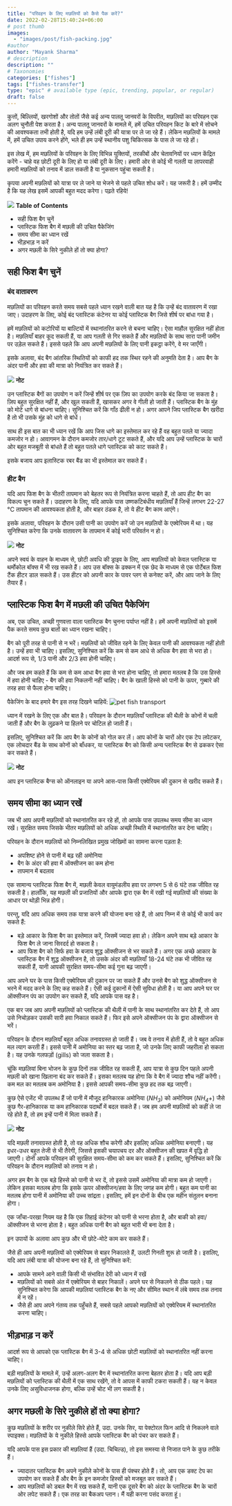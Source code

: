 ```yaml
---
title: "परिवहन के लिए मछलियों को कैसे पैक करें?"
date: 2022-02-28T15:40:24+06:00
# post thumb
images:
  - "images/post/fish-packing.jpg"
#author
author: "Mayank Sharma"
# description
description: ""
# Taxonomies
categories: ["fishes"]
tags: ["fishes-transfer"]
type: "epic" # available type (epic, trending, popular, or regular)
draft: false
---
```


कुत्तों, बिल्लियों, खरगोशों और तोतों जैसे कई अन्य पालतू जानवरों के विपरीत, मछलियों का परिवहन एक अलग चुनौती पेश करता है। अन्य पालतू जानवरों के मामले में, हमें उचित परिवहन किट के बारे में सोचने की आवश्यकता तभी होती है, यदि हम उन्हें लंबी दूरी की यात्रा पर ले जा रहे हैं। लेकिन मछलियों के मामले में, हमें उचित उपाय करने होंगे, भले ही हम उन्हें स्थानीय पशु चिकित्सक के पास ले जा रहे हों।

इस लेख में, हम मछलियों के परिवहन के लिए विभिन्न युक्तियों, तरकीबों और चेतावनियों पर ध्यान केंद्रित करेंगे - चाहे वह छोटी दूरी के लिए हो या लंबी दूरी के लिए। हमारी ओर से कोई भी गलती या लापरवाही हमारी मछलियों को तनाव में डाल सकती है या नुकसान पहुंचा सकती है।

कृपया अपनी मछलियों को यात्रा पर ले जाने या भेजने से पहले उचित शोध करें। यह जरूरी है। हमें उम्मीद है कि यह लेख इसमें आपकी बहुत मदद करेगा। पढ़ते रहिये!

<div class="toc-mak">
<img src="../../../images/pencil.png">
<b>Table of Contents</b>
<ul>
<li>सही फिश बैग चुनें</li>
<li>प्लास्टिक फिश बैग में मछली की उचित पैकेजिंग</li>
<li>समय सीमा का ध्यान रखें</li>
<li>भीड़भाड़ न करें</li>
<li>अगर मछली के सिरे नुकीले हों तो क्या होगा?</li>
</ul>
</div>

## सही फिश बैग चुनें

### बंद वातावरण

मछलियों का परिवहन करते समय सबसे पहले ध्यान रखने वाली बात यह है कि उन्हें बंद वातावरण में रखा जाए। उदाहरण के लिए, कोई बंद प्लास्टिक कंटेनर या कोई प्लास्टिक बैग जिसे शीर्ष पर बांधा गया है।

हमें मछलियों को कटोरियों या बाल्टियों में स्थानांतरित करने से बचना चाहिए। ऐसा माहौल सुरक्षित नहीं होता है। मछलियाँ बाहर कूद सकती हैं, या आप गलती से गिर सकते हैं और मछलियों के साथ सारा पानी जमीन पर उड़ेल सकते हैं। इससे पहले कि आप अपनी मछलियों के लिए पानी इकट्ठा करेंगे, वे मर जाएँगी।

इसके अलावा, बंद बैग आंतरिक स्थितियों को काफी हद तक स्थिर रहने की अनुमति देता है। आप बैग के अंदर पानी और हवा की मात्रा को नियंत्रित कर सकते हैं।

<div class="toc-mak">
  <img src="../../../images/pencil.png">
  <b>नोट</b><br>

उन प्लास्टिक बैगों का उपयोग न करें जिन्हें शीर्ष पर एक ज़िप का उपयोग करके बंद किया जा सकता है। ज़िप बहुत सुरक्षित नहीं हैं, और खुल सकती हैं, खासकर अगर वे गीली हो जाती हैं। प्लास्टिक बैग के मुंह को मोटे धागे से बांधना चाहिए। सुनिश्चित करें कि गाँठ ढीली न हो। अगर आपने जिप प्लास्टिक बैग खरीदा है तो भी उसके मुंह को धागे से बांधें।

साथ ही इस बात का भी ध्यान रखें कि आप जिस धागे का इस्तेमाल कर रहे हैं वह बहुत पतले या ज्यादा कमजोर न हो। आवागमन के दौरान कमजोर तार/धागे टूट सकते हैं, और यदि आप उन्हें प्लास्टिक के चारों ओर बहुत मजबूती से बांधते हैं तो बहुत पतले धागे प्लास्टिक को काट सकते हैं।

इसके बजाय आप इलास्टिक रबर बैंड का भी इस्तेमाल कर सकते हैं।
</div>

### हीट बैग

यदि आप फिश बैग के भीतरी तापमान को बेहतर रूप से नियंत्रित करना चाहते हैं, तो आप हीट बैग का विकल्प चुन सकते हैं। उदाहरण के लिए, यदि आपके पास उष्णकटिबंधीय मछलियाँ हैं जिन्हें लगभग 22-27 °C तापमान की आवश्यकता होती है, और बाहर ठंडक है, तो ये हीट बैग काम आएंगे।

इसके अलावा, परिवहन के दौरान उसी पानी का उपयोग करें जो उन मछलियों के एक्वेरियम में था। यह सुनिश्चित करेगा कि उनके वातावरण के तापमान में कोई भारी परिवर्तन न हो।

<div class="toc-mak">
  <img src="../../../images/pencil.png">
  <b>नोट</b><br>

अपने स्वयं के वाहन के माध्यम से, छोटी अवधि की ड्राइव के लिए, आप मछलियों को केवल प्लास्टिक या थर्मोकोल बॉक्स में भी रख सकते हैं। आप उस बॉक्स के ढक्कन में एक छेद के माध्यम से एक पोर्टेबल फिश टैंक हीटर डाल सकते हैं। उस हीटर को अपनी कार के पावर प्लग से कनेक्ट करें, और आप जाने के लिए तैयार हैं।
</div>


## प्लास्टिक फिश बैग में मछली की उचित पैकेजिंग

अब, एक उचित, अच्छी गुणवत्ता वाला प्लास्टिक बैग चुनना पर्याप्त नहीं है। हमें अपनी मछलियों को इसमें पैक करते समय कुछ बातों का ध्यान रखना चाहिए।

बैग को पूरी तरह से पानी से न भरें। मछलियों को जीवित रहने के लिए केवल पानी की आवश्यकता नहीं होती है। उन्हें हवा भी चाहिए। इसलिए, सुनिश्चित करें कि कम से कम आधे से अधिक बैग हवा से भरा हो। आदर्श रूप से, 1/3 पानी और 2/3 हवा होनी चाहिए।

और जब हम कहते हैं कि कम से कम आधा बैग हवा से भरा होना चाहिए, तो हमारा मतलब है कि उस हिस्से में हवा होनी चाहिए - बैग की हवा निकलनी नहीं चाहिए। बैग के खाली हिस्से को पानी के ऊपर, गुब्बारे की तरह हवा से फैला होना चाहिए।

पैकेजिंग के बाद हमारे बैग इस तरह दिखने चाहियें:
<img src="../../../images/post/fish-packing.jpg" alt="pet fish transport"> <br>

ध्यान में रखने के लिए एक और बात है। परिवहन के दौरान मछलियाँ प्लास्टिक की थैली के कोनों में चली जाती हैं और बैग के लुढ़कने या हिलने पर चोटिल हो जाती हैं।

इसलिए, सुनिश्चित करें कि आप बैग के कोनों को गोल कर लें। आप कोनों के चारों ओर एक टेप लपेटकर, एक लोचदार बैंड के साथ कोनों को बाँधकर, या प्लास्टिक बैग को किसी अन्य प्लास्टिक बैग से ढककर ऐसा कर सकते हैं।

<div class="toc-mak">
  <img src="../../../images/pencil.png">
  <b>नोट</b><br>

आप इन प्लास्टिक बैग्स को ऑनलाइन या अपने आस-पास किसी एक्वेरियम की दुकान से खरीद सकते हैं।
</div>


## समय सीमा का ध्यान रखें

जब भी आप अपनी मछलियों को स्थानांतरित कर रहे हों, तो आपके पास उपलब्ध समय सीमा का ध्यान रखें। सुरक्षित समय जिसके भीतर मछलियों को अधिक अच्छी स्थिति में स्थानांतरित कर देना चाहिए।

परिवहन के दौरान मछलियों को निम्नलिखित प्रमुख जोखिमों का सामना करना पड़ता है:
* अपशिष्ट होने से पानी में बढ़ रही अमोनिया
* बैग के अंदर की हवा में ऑक्सीजन का कम होना 
* तापमान में बदलाव 

एक सामान्य प्लास्टिक फिश बैग में, मछली केवल वायुमंडलीय हवा पर लगभग 5 से 6 घंटे तक जीवित रह सकती है। हालाँकि, यह मछली की प्रजातियों और आपके द्वारा एक बैग में रखी गई मछलियों की संख्या के आधार पर थोड़ी भिन्न होगी।

परन्तु, यदि आप अधिक समय तक यात्रा करने की योजना बना रहे हैं, तो आप निम्न में से कोई भी कार्य कर सकते हैं:
* बड़े आकार के फिश बैग का इस्तेमाल करें, जिसमें ज्यादा हवा हो। लेकिन अपने साथ बड़े आकार के फिश बैग ले जाना सिरदर्द हो सकता है।
* आप फिश बैग को सिर्फ हवा के बजाय शुद्ध ऑक्सीजन से भर सकते हैं। अगर एक अच्छे आकार के प्लास्टिक बैग में शुद्ध ऑक्सीजन है, तो उसके अंदर की मछलियाँ 18-24 घंटे तक भी जीवित रह सकती हैं, यानी आपकी सुरक्षित समय-सीमा कई गुना बढ़ जाएगी।

आप अपने घर के पास किसी एक्वेरियम की दुकान पर जा सकते हैं और उनसे बैग को शुद्ध ऑक्सीजन से भरने में मदद करने के लिए कह सकते हैं। ऐसी कई दुकानों में ऐसी सुविधा होती है। या आप अपने घर पर ऑक्सीजन पंप का उपयोग कर सकते हैं, यदि आपके पास वह है।

एक बार जब आप अपनी मछलियों को प्लास्टिक की थैली में पानी के साथ स्थानांतरित कर देते हैं, तो आप उसे निचोड़कर उसकी सारी हवा निकाल सकते हैं। फिर इसे अपने ऑक्सीजन पंप के द्वारा ऑक्सीजन से भरें।

परिवहन के दौरान मछलियाँ बहुत अधिक तनावग्रस्त हो जाती हैं। जब वे तनाव में होती हैं, तो वे बहुत अधिक मल त्याग करती हैं। इससे पानी में अमोनिया का स्तर बढ़ जाता है, जो उनके लिए काफी जहरीला हो सकता है। यह उनके गलफड़ों (gills) को जला सकता है।

चूंकि मछलियां बिना भोजन के कुछ दिनों तक जीवित रह सकती हैं, आप यात्रा से कुछ दिन पहले अपनी मछली को खाना खिलाना बंद कर सकते हैं। इसका मतलब यह होगा कि वे बैग में ज्यादा शौच नहीं करेंगी। कम मल का मतलब कम अमोनिया है। इससे आपकी समय-सीमा कुछ हद तक बढ़ जाएगी।

कुछ ऐसे एजेंट भी उपलब्ध हैं जो पानी में मौजूद हानिकारक अमोनिया (<var>NH<sub>3</sub></var>) को अमोनियम (<var>NH<sub>4</sub></var>+) जैसे कुछ गैर-हानिकारक या कम हानिकारक पदार्थों में बदल सकते हैं। जब हम अपनी मछलियों को कहीं ले जा रहे होते हैं, तो हम इन्हें पानी में मिला सकते हैं।

<div class="toc-mak">
  <img src="../../../images/pencil.png">
  <b>नोट</b><br>

यदि मछली तनावग्रस्त होती है, तो वह अधिक शौच करेगी और इसलिए अधिक अमोनिया बनाएगी। यह इधर-उधर बहुत तेजी से भी तैरेगी, जिससे इसकी चयापचय दर और ऑक्सीजन की खपत में वृद्धि हो जाएगी। दोनों आपके परिवहन की सुरक्षित समय-सीमा को कम कर सकते हैं। इसलिए, सुनिश्चित करें कि परिवहन के दौरान मछलियों को तनाव न हो।

अगर हम बैग के एक बड़े हिस्से को पानी से भर दें, तो इससे उसमें अमोनिया की मात्रा कम हो जाएगी। लेकिन इसका मतलब होगा कि इसके ऊपर ऑक्सीजन/हवा के लिए जगह कम होगी। बहुत कम पानी का मतलब होगा पानी में अमोनिया की उच्च सांद्रता। इसलिए, हमें इन दोनों के बीच एक महीन संतुलन बनाना होगा। 

एक जाँचा-परखा नियम यह है कि एक तिहाई कंटेनर को पानी से भरना होता है, और बाकी को हवा/ऑक्सीजन से भरना होता है। बहुत अधिक पानी बैग को बहुत भारी भी बना देता है।
</div>

इन उपायों के अलावा आप कुछ और भी छोटे-मोटे काम कर सकते हैं।

जैसे ही आप अपनी मछलियों को एक्वेरियम से बाहर निकालते हैं, उलटी गिनती शुरू हो जाती है। इसलिए, यदि आप लंबी यात्रा की योजना बना रहे हैं, तो सुनिश्चित करें:
* आपके सामने आने वाली किसी भी संभावित देरी को ध्यान में रखें
* मछलियों को सबसे अंत में एक्वेरियम से बाहर निकालें। अपने घर से निकलने से ठीक पहले। यह सुनिश्चित करेगा कि आपकी मछलियां प्लास्टिक बैग के नए और सीमित स्थान में लंबे समय तक तनाव में न रहें।
* जैसे ही आप अपने गंतव्य तक पहुँचते हैं, सबसे पहले आपको मछलियों को एक्वेरियम में स्थानांतरित करना चाहिए।


## भीड़भाड़ न करें

आदर्श रूप से आपको एक प्लास्टिक बैग में 3-4 से अधिक छोटी मछलियों को स्थानांतरित नहीं करना चाहिए।

बड़ी मछलियों के मामले में, उन्हें अलग-अलग बैग में स्थानांतरित करना बेहतर होता है। यदि आप बड़ी मछलियों को प्लास्टिक की थैली में एक साथ रखेंगे, तो वे आपस में काफी टकरा सकती हैं। यह न केवल उनके लिए असुविधाजनक होगा, बल्कि उन्हें चोट भी लग सकती है।


## अगर मछली के सिरे नुकीले हों तो क्या होगा?

कुछ मछलियों के शरीर पर नुकीले सिरे होते हैं, उदा. उनके सिर, या पेक्टोरल फिन आदि से निकलने वाले स्पाइक्स। मछलियों के ये नुकीले हिस्से आपके प्लास्टिक बैग को पंचर कर सकते हैं।

यदि आपके पास इस प्रकार की मछलियां हैं (उदा. चिचिल्ड), तो इस समस्या से निजात पाने के कुछ तरीके हैं।

* ज्यादातर प्लास्टिक बैग अपने नुकीले कोनों के पास ही पंक्चर होते हैं। तो, आप एक डक्ट टेप का उपयोग कर सकते हैं और बैग के इन कमजोर हिस्सों को मजबूत कर सकते हैं।
* आप मछलियों को डबल बैग में रख सकते हैं, यानी एक दूसरे बैग को अंदर के प्लास्टिक बैग के चारों ओर लपेट सकते हैं। एक तरह का बैकअप प्लान। मैं यही करना पसंद करता हूं।

